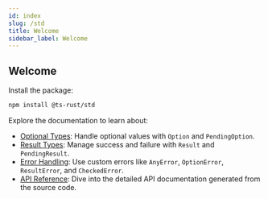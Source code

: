 ```yaml
---
id: index
slug: /std
title: Welcome
sidebar_label: Welcome
---
```


## Welcome

Install the package:

```bash
npm install @ts-rust/std
```

Explore the documentation to learn about:

- [Optional Types](/ts-rust/std/optional): Handle optional values with `Option`
and `PendingOption`.
- [Result Types](/ts-rust/std/resultant): Manage success and failure with `Result`
and `PendingResult`.
- [Error Handling](/ts-rust/std/errors): Use custom errors like `AnyError`,
`OptionError`, `ResultError`, and `CheckedError`.
- [API Reference](/ts-rust/std/api): Dive into the detailed API documentation
generated from the source code.
